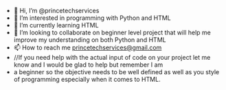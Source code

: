 - 👋 Hi, I’m @princetechservices
- 👀 I’m interested in programming with Python and HTML
- 🌱 I’m currently learning HTML
- 💞️ I’m looking to collaborate on beginner level project that will help me improve my understanding on both Python and HTML
- 📫 How to reach me princetechservices@gmail.com
- //If you need help with the actual input of code on your project let me know and I would be glad to help but remember I am 
- a beginner so the objective needs to be well defined as well as you style of programming especially when it comes to HTML.
<!---
princetechservices/princetechservices is a ✨ special ✨ repository because its `README.md` (this file) appears on your GitHub profile.
You can click the Preview link to take a look at your changes.
--->

